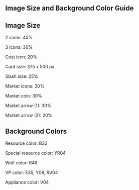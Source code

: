 ## Image Size and Background Color Guide

## Image Size

2 icons: 45%

3 icons: 30%

Cost icon: 20%

Card size: 375 x 500 px

Slash size: 25%

Market icons: 30%

Market coin: 30%

Market arrow (1): 30%

Market arrow (2): 20%

## Background Colors

Resource color: B32

Special resource color: YR04

Wolf color: R46

VP color: E35, Y08, RV04

Appliance color: V04

